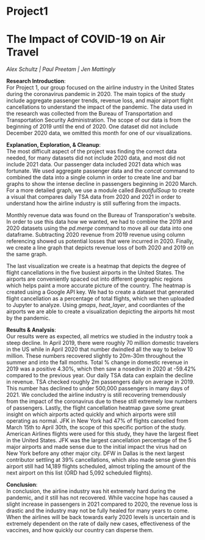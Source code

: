 # Project1
# The Impact of COVID-19 on Air Travel #
*Alex Schultz | Paul Preetam | Jen Mattingly*


**Research Introduction**:  
For Project 1, our group focused on the airline industry in the United States during the coronavirus pandemic in 2020. The main topics of the study include aggregate passenger trends, revenue loss, and major airport flight cancellations to understand the impact of the pandemic. The data used in the research was collected from the Bureau of Transportation and Transportation Security Administration. The scope of our data is from the beginning of 2019 until the end of 2020. One dataset did not include December 2020 data, we omitted this month for one of our visualizations.

**Explanation, Exploration, & Cleanup**:  
The most difficult aspect of the project was finding the correct data needed, for many datasets did not include 2020 data, and most did not include 2021 data. Our passenger data included 2021 data which was fortunate. We used aggregate passenger data and the *concat* command to combined the data into a single column in order to create line and bar graphs to show the intense decline in passengers beginning in 2020 March. For a more detailed graph, we use a module called *BeautifulSoup* to create a visual that compares daily TSA data from 2020 and 2021 in order to understand how the airline industry is still suffering from the impacts.

Monthly revenue data was found on the Bureau of Transporation's website. In order to use this data how we wanted, we had to combine the 2019 and 2020 datasets using the *pd.merge* command to move all our data into one dataframe. Subtracting 2020 revenue from 2019 revenue using column referencing showed us potential losses that were incurred in 2020. Finally, we create a line graph that depicts revenue loss of both 2020 and 2019 on the same graph.

The last visualization we create is a heatmap that depicts the degree of flight cancellations in the five busiest airports in the United States. The airports are conveniently spaced out into different geographic regions which helps paint a more accurate picture of the country. The heatmap is created using a Google API key. We had to create a dataset that generated flight cancellation as a percentage of total flights, which we then uploaded to Jupyter to analyze. Using *gmaps*, *heat_layer*, and coordiantes of the airports we are able to create a visualization depicting the airports hit most by the pandemic.

**Results & Analysis**:  
Our results were as expected, all metrics we studied in the industry took a steep decline. In April 2019, there were roughly 70 million domestic travelers in the US while in April 2020 that number dwindled all the way to below 10 million. These numbers recovered slightly to 20m-30m throughout the summer and into the fall months. Total % change in domestic revenue in 2019 was a positive 4.30%, which then saw a nosedive in 2020 at -59.42% compared to the previous year. Our daily TSA data can explain the decline in revenue. TSA checked roughly 2m passengers daily on average in 2019. This number has declined to under 500,000 passengers in many days of 2021. We concluded the airline industry is still recovering tremendously from the impact of the coronavirus due to these still extremely low numbers of passengers. Lastly, the flight cancellation heatmap gave some great insight on which airports acted quickly and which airports were still operating as normal. JFK in New York had 47% of flights cancelled from March 15th to April 30th, the scope of this specific portion of the study. American Airlines flights were used for this study, they have the largest fleet in the United States. JFK was the largest cancellation percentage of the 5 major airports and made sense due to the initial impact the virus had on New York before any other major city. DFW in Dallas is the next largest contributor settling at 39% cancellations, which also made sense given this airport still had 14,189 flights scheduled, almost tripling the amount of the next airport on this list (ORD had 5,092 scheduled flights).

**Conclusion**:  
In conclusion, the airline industry was hit extremely hard during the pandemic, and it still has not recovered. While vaccine hope has caused a slight increase in passengers in 2021 compared to 2020, the revenue loss is drastic and the industry may not be fully healed for many years to come. When the airlines will be back towards early 2020 levels is uncertain and is extremely dependent on the rate of daily new cases, effectiveness of the vaccines, and how quickly our country can disperse them. 
